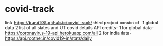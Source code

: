# covid-track
link-https://bund798.github.io/covid-track/
third project consist of-
1 global data
2 list of all states and UT covid details
 API credits-
1 for global data-https://coronavirus-19-api.herokuapp.com/all
2 for india data-https://api.rootnet.in/covid19-in/stats/daily

